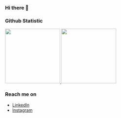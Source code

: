 ### Hi there 👋

<!--
**tenteniaa/tenteniaa** is a ✨ _special_ ✨ repository because its `README.md` (this file) appears on your GitHub profile.

Here are some ideas to get you started:

- 🔭 I’m currently working on ...
- 🌱 I’m currently learning ...
- 👯 I’m looking to collaborate on ...
- 🤔 I’m looking for help with ...
- 💬 Ask me about ...
- 📫 How to reach me: ...
- 😄 Pronouns: she/her
- ⚡ Fun fact: ...
-->

### Github Statistic
<p align="left">
<a href="https://github.com/tenteniaa">
  <img height="180em" src="https://github-readme-stats-eight-theta.vercel.app/api?username=tenteniaa&show_icons=true&theme=algolia&include_all_commits=true&count_private=true"/>
  <img height="180em" src="https://github-readme-stats-eight-theta.vercel.app/api/top-langs/?username=tenteniaa&layout=compact&langs_count=8&theme=algolia"/>
</a>
</p>

### Reach me on
- <a href="https://linkedin.com/in/teniafebrianti/">LinkedIn</a>
- <a href="https://www.instagram.com/teniafeb/">Instagram</a>
